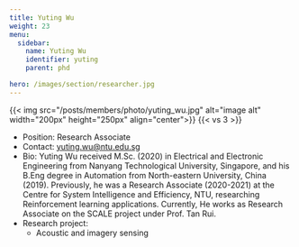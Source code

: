```yaml
---
title: Yuting Wu
weight: 23
menu:
  sidebar:
    name: Yuting Wu
    identifier: yuting
    parent: phd

hero: /images/section/researcher.jpg
---
```


{{< img src="/posts/members/photo/yuting_wu.jpg" alt="image alt" width="200px" height="250px" align="center">}}
{{< vs 3 >}}

- Position: Research Associate   
- Contact: yuting.wu@ntu.edu.sg
- Bio: Yuting Wu received M.Sc. (2020) in Electrical and Electronic Engineering from Nanyang Technological University, Singapore, and his B.Eng degree in Automation from North-eastern University, China (2019). Previously, he was a Research Associate (2020-2021) at the Centre for System Intelligence and Efficiency, NTU, researching Reinforcement learning applications. Currently, He works as Research Associate on the SCALE project under Prof. Tan Rui.
- Research project: 
  - Acoustic and imagery sensing